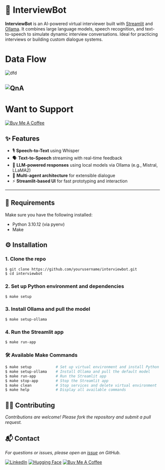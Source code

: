 # 🧠 InterviewBot

**InterviewBot** is an AI-powered virtual interviewer built with [Streamlit](https://streamlit.io) and [Ollama](https://ollama.com). It combines large language models, speech recognition, and text-to-speech to simulate dynamic interview conversations. Ideal for practicing interviews or building custom dialogue systems.


# Data Flow

![dfd](https://static.swimlanes.io/772af064474bd8cef550ea1997490d90.png)

![QnA](https://static.swimlanes.io/939bdad3c0b9b32bbda2cc5f7b85d95b.png)
---

# Want to Support
[![Buy Me A Coffee](https://www.buymeacoffee.com/assets/img/custom_images/orange_img.png)](https://www.buymeacoffee.com/freeEngineer)

## ✨ Features

- 🎙️ **Speech-to-Text** using Whisper
- 🗣️ **Text-to-Speech** streaming with real-time feedback
- 🤖 **LLM-powered responses** using local models via Ollama (e.g., Mistral, LLaMA2)
- 👥 **Multi-agent architecture** for extensible dialogue
- ⚡ **Streamlit-based UI** for fast prototyping and interaction

---

## 🧰 Requirements
Make sure you have the following installed:

- Python 3.10.12 (via pyenv)
- Make

## ⚙️ Installation
### 1. Clone the repo

```bash
$ git clone https://github.com/yourusername/interviewbot.git
$ cd interviewbot
```

### 2. Set up Python environment and dependencies
```bash
$ make setup
```

### 3. Install Ollama and pull the model
```bash
$ make setup-ollama
```

### 4. Run the Streamlit app
```bash
$ make run-app
```

### 🛠 Available Make Commands
```bash
$ make setup           # Set up virtual environment and install Python dependencies
$ make setup-ollama    # Install Ollama and pull the default model
$ make run-app         # Run the Streamlit app
$ make stop-app        # Stop the Streamlit app
$ make clean           # Stop services and delete virtual environment
$ make help            # Display all available commands
```

## 🙋‍♂️ Contributing
*Contributions are welcome! Please fork the repository and submit a pull request.*

## 📬 Contact
*For questions or issues, please open an [issue](https://github.com/SinghJagpreet096/InterviewBot/issues) on GitHub.*

[![LinkedIn](https://img.icons8.com/color/48/000000/linkedin.png)](https://www.linkedin.com/in/singhjagpreet096/) [![Hugging Face](https://huggingface.co/front/assets/huggingface_logo-noborder.svg)](https://huggingface.co/singhjagpreet)
[![Buy Me A Coffee](https://www.buymeacoffee.com/assets/img/custom_images/orange_img.png)](https://www.buymeacoffee.com/freeEngineer)


